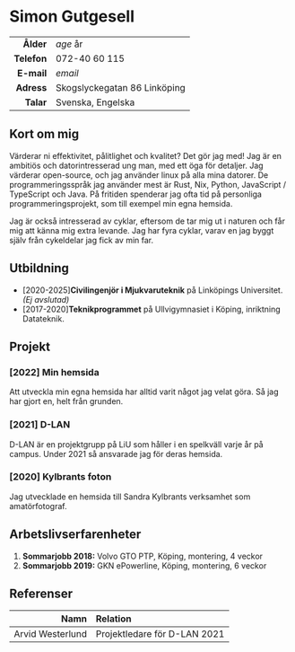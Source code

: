 # Simon Gutgesell

|             |                              |
| -----------:|:---------------------------- |
| **Ålder**   | $age$ år                     |
| **Telefon** | 072-40 60 115                |
| **E-mail**  | $email$                      |
| **Adress**  | Skogslyckegatan 86 Linköping |
| **Talar**   | Svenska, Engelska            |

## Kort om mig

Värderar ni effektivitet, pålitlighet och kvalitet? Det gör jag med!
Jag är en ambitiös och datorintresserad ung man,
med ett öga för detaljer.
Jag värderar open-source, och jag använder linux på alla mina datorer.
De programmeringsspråk jag använder mest är
Rust, Nix, Python, JavaScript / TypeScript och Java.
På fritiden spenderar jag ofta tid på personliga programmeringsprojekt,
som till exempel min egna hemsida.

Jag är också intresserad av cyklar,
eftersom de tar mig ut i naturen och får mig att känna mig extra levande.
Jag har fyra cyklar, varav en jag byggt själv från cykeldelar jag fick av min far.

## Utbildning

- \[2020-2025\]**Civilingenjör i Mjukvaruteknik** på Linköpings Universitet. *(Ej avslutad)*
- \[2017-2020\]**Teknikprogrammet** på Ullvigymnasiet i Köping, inriktning Datateknik.

## Projekt

### \[2022\] Min hemsida

Att utveckla min egna hemsida har alltid varit något jag velat göra.
Så jag har gjort en, helt från grunden.

### \[2021\] D-LAN

D-LAN är en projektgrupp på LiU som håller i en spelkväll varje år på campus.
Under 2021 så ansvarade jag för deras hemsida.

### \[2020\] Kylbrants foton

Jag utvecklade en hemsida till Sandra Kylbrants verksamhet som amatörfotograf.

## Arbetslivserfarenheter

1. **Sommarjobb 2018:** Volvo GTO PTP, Köping, montering, 4 veckor
1. **Sommarjobb 2019:** GKN ePowerline, Köping, montering, 6 veckor

## Referenser

| Namn             | Relation                     |
| ----------------:|:---------------------------- |
| Arvid Westerlund | Projektledare för D-LAN 2021 |
